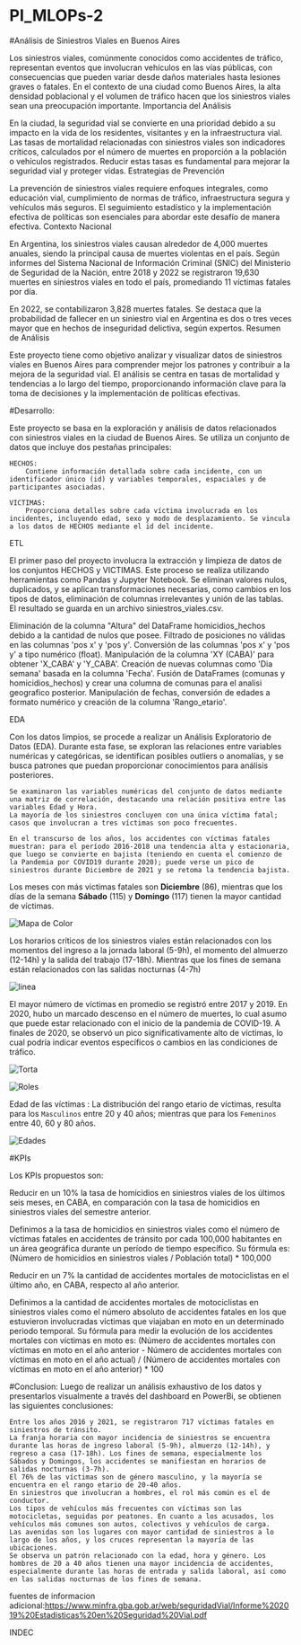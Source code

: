 # PI_MLOPs-2


#Análisis de Siniestros Viales en Buenos Aires

Los siniestros viales, comúnmente conocidos como accidentes de tráfico, representan eventos que involucran vehículos en las vías públicas, con consecuencias que pueden variar desde daños materiales hasta lesiones graves o fatales. En el contexto de una ciudad como Buenos Aires, la alta densidad poblacional y el volumen de tráfico hacen que los siniestros viales sean una preocupación importante.
Importancia del Análisis

En la ciudad, la seguridad vial se convierte en una prioridad debido a su impacto en la vida de los residentes, visitantes y en la infraestructura vial. Las tasas de mortalidad relacionadas con siniestros viales son indicadores críticos, calculados por el número de muertes en proporción a la población o vehículos registrados. Reducir estas tasas es fundamental para mejorar la seguridad vial y proteger vidas.
Estrategias de Prevención

La prevención de siniestros viales requiere enfoques integrales, como educación vial, cumplimiento de normas de tráfico, infraestructura segura y vehículos más seguros. El seguimiento estadístico y la implementación efectiva de políticas son esenciales para abordar este desafío de manera efectiva.
Contexto Nacional

En Argentina, los siniestros viales causan alrededor de 4,000 muertes anuales, siendo la principal causa de muertes violentas en el país. Según informes del Sistema Nacional de Información Criminal (SNIC) del Ministerio de Seguridad de la Nación, entre 2018 y 2022 se registraron 19,630 muertes en siniestros viales en todo el país, promediando 11 víctimas fatales por día.

En 2022, se contabilizaron 3,828 muertes fatales. Se destaca que la probabilidad de fallecer en un siniestro vial en Argentina es dos o tres veces mayor que en hechos de inseguridad delictiva, según expertos.
Resumen de Análisis

Este proyecto tiene como objetivo analizar y visualizar datos de siniestros viales en Buenos Aires para comprender mejor los patrones y contribuir a la mejora de la seguridad vial. El análisis se centra en tasas de mortalidad y tendencias a lo largo del tiempo, proporcionando información clave para la toma de decisiones y la implementación de políticas efectivas.

#Desarrollo:

Este proyecto se basa en la exploración y análisis de datos relacionados con siniestros viales en la ciudad de Buenos Aires. Se utiliza un conjunto de datos que incluye dos pestañas principales:

    HECHOS:
        Contiene información detallada sobre cada incidente, con un identificador único (id) y variables temporales, espaciales y de participantes asociadas.

    VICTIMAS:
        Proporciona detalles sobre cada víctima involucrada en los incidentes, incluyendo edad, sexo y modo de desplazamiento. Se vincula a los datos de HECHOS mediante el id del incidente.

ETL

El primer paso del proyecto involucra la extracción y limpieza de datos de los conjuntos HECHOS y VICTIMAS. Este proceso se realiza utilizando herramientas como Pandas y Jupyter Notebook. Se eliminan valores nulos, duplicados, y se aplican transformaciones necesarias, como cambios en los tipos de datos, eliminación de columnas irrelevantes y unión de las tablas. El resultado se guarda en un archivo siniestros_viales.csv.

 Eliminación de la columna "Altura" del DataFrame homicidios_hechos debido a la cantidad de nulos que posee.
 Filtrado de posiciones no válidas en las columnas 'pos x' y 'pos y'.
 Conversión de las columnas 'pos x' y 'pos y' a tipo numérico (float).
 Manipulación de la columna 'XY (CABA)' para obtener 'X_CABA' y 'Y_CABA'.
 Creación de nuevas columnas como 'Dia semana' basada en la columna 'Fecha'.
 Fusión de DataFrames (comunas y homicidios_hechos) y crear una columna de comunas para el analisi geografico posterior.
 Manipulación de fechas, conversión de edades a formato numérico y creación de la columna 'Rango_etario'.

EDA

Con los datos limpios, se procede a realizar un Análisis Exploratorio de Datos (EDA). Durante esta fase, se exploran las relaciones entre variables numéricas y categóricas, se identifican posibles outliers o anomalías, y se busca patrones que puedan proporcionar conocimientos para análisis posteriores.

    Se examinaron las variables numéricas del conjunto de datos mediante una matriz de correlación, destacando una relación positiva entre las variables Edad y Hora.
    La mayoría de los siniestros concluyen con una única víctima fatal; casos que involucran a tres víctimas son poco frecuentes.

    En el transcurso de los años, los accidentes con víctimas fatales muestran: para el período 2016-2018 una tendencia alta y estacionaria, que luego se convierte en bajista (teniendo en cuenta el comienzo de la Pandemia por COVID19 durante 2020); puede verse un pico de siniestros durante Diciembre de 2021 y se retoma la tendencia bajista.
Los meses con más victimas fatales son **Diciembre** (86), mientras que los días de la semana **Sábado** (115) y **Domingo** (117) tienen la mayor cantidad de víctimas.

![Mapa de Color](https://raw.githubusercontent.com/darksider10/PI_MLOPs-2/main/imagenes/dia%20y%20horas.png)

Los horarios críticos de los siniestros viales están relacionados con los momentos del ingreso a la jornada laboral (5-9h), el momento del almuerzo (12-14h) y la salida del trabajo (17-18h). Mientras que los fines de semana están relacionados con las salidas nocturnas (4-7h)

![linea](https://raw.githubusercontent.com/darksider10/PI_MLOPs-2/main/imagenes/victimas_tiempo.png)

El mayor número de víctimas en promedio se registró entre 2017 y 2019. En 2020, hubo un marcado descenso en el número de muertes, lo cual asumo que puede estar relacionado con el inicio de la pandemia de COVID-19. A finales de 2020, se observó un pico significativamente alto de víctimas, lo cual podría indicar eventos específicos o cambios en las condiciones de tráfico.

![Torta](https://raw.githubusercontent.com/darksider10/PI_MLOPs-2/main/imagenes/distribucion_sexos.png)

![Roles](https://raw.githubusercontent.com/darksider10/PI_MLOPs-2/main/imagenes/roles.png)

Edad de las víctimas : La distribución del rango etario de víctimas, resulta para los `Masculinos` entre 20 y 40 años; mientras que para los `Femeninos` entre 40, 60 y 80 años.


![Edades](https://raw.githubusercontent.com/darksider10/PI_MLOPs-2/main/imagenes/victimas_sexo%20y%20edad.png)

#KPIs

Los KPIs propuestos son: 


Reducir en un 10% la tasa de homicidios en siniestros viales de los últimos seis meses, en CABA, en comparación con la tasa de homicidios en siniestros viales del semestre anterior.

Definimos a la tasa de homicidios en siniestros viales como el número de víctimas fatales en accidentes de tránsito por cada 100,000 habitantes en un área geográfica durante un período de tiempo específico. Su fórmula es: (Número de homicidios en siniestros viales / Población total) * 100,000

Reducir en un 7% la cantidad de accidentes mortales de motociclistas en el último año, en CABA, respecto al año anterior.

Definimos a la cantidad de accidentes mortales de motociclistas en siniestros viales como el número absoluto de accidentes fatales en los que estuvieron involucradas víctimas que viajaban en moto en un determinado periodo temporal. Su fórmula para medir la evolución de los accidentes mortales con víctimas en moto es: (Número de accidentes mortales con víctimas en moto en el año anterior - Número de accidentes mortales con víctimas en moto en el año actual) / (Número de accidentes mortales con víctimas en moto en el año anterior) * 100

#Conclusion:
Luego de realizar un análisis exhaustivo de los datos y presentarlos visualmente a través del dashboard en PowerBi, se obtienen las siguientes conclusiones:

    Entre los años 2016 y 2021, se registraron 717 víctimas fatales en siniestros de tránsito.
    La franja horaria con mayor incidencia de siniestros se encuentra durante las horas de ingreso laboral (5-9h), almuerzo (12-14h), y regreso a casa (17-18h). Los fines de semana, especialmente los Sábados y Domingos, los accidentes se manifiestan en horarios de salidas nocturnas (3-7h).
    El 76% de las víctimas son de género masculino, y la mayoría se encuentra en el rango etario de 20-40 años.
    En siniestros que involucran a hombres, el rol más común es el de conductor.
    Los tipos de vehículos más frecuentes con víctimas son las motocicletas, seguidas por peatones. En cuanto a los acusados, los vehículos más comunes son autos, colectivos y vehículos de carga.
    Las avenidas son los lugares con mayor cantidad de siniestros a lo largo de los años, y los cruces representan la mayoría de las ubicaciones.
    Se observa un patrón relacionado con la edad, hora y género. Los hombres de 20 a 40 años tienen una mayor incidencia de accidentes, especialmente durante las horas de entrada y salida laboral, así como en las salidas nocturnas de los fines de semana.

fuentes de informacion adicional:https://www.minfra.gba.gob.ar/web/seguridadVial/Informe%202019%20Estadisticas%20en%20Seguridad%20Vial.pdf

INDEC
